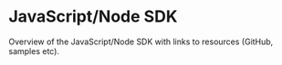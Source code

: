 # JavaScript/Node SDK

Overview of the JavaScript/Node SDK with links to resources (GitHub, samples etc).
